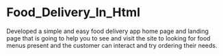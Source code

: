 # Food_Delivery_In_Html

Developed a simple and easy food delivery app home page and landing page that is going to help you to see and visit the site to looking for food menus present and the customer can interact and try ordering their needs.
